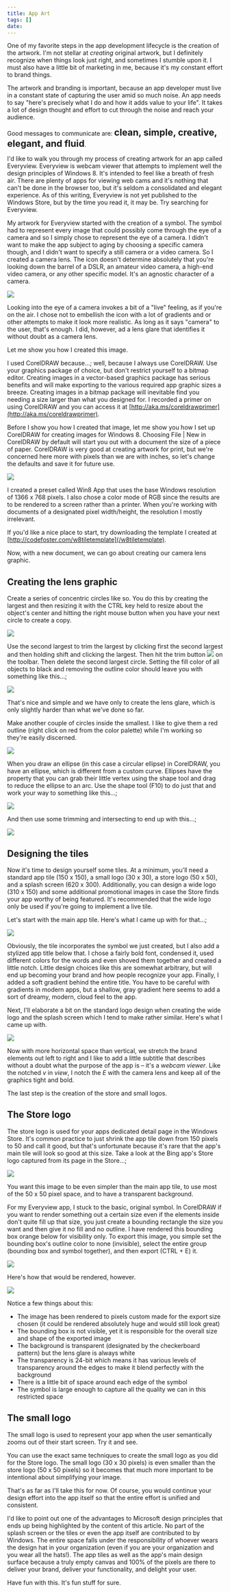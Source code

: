 ```yaml
---
title: App Art
tags: []
date: 
---
```


One of my favorite steps in the app development lifecycle is the creation of the artwork. I'm not stellar at _creating_ original artwork, but I definitely recognize when things look just right, and sometimes I stumble upon it. I must also have a little bit of marketing in me, because it's my constant effort to brand things.

The artwork and branding is important, because an app developer must live in a constant state of capturing the user amid so much noise. An app needs to say "here's precisely what I do and how it adds value to your life". It takes a lot of design thought and effort to cut through the noise and reach your audience.

Good messages to communicate are: <span style="font-size: 16pt;">**clean, simple, creative, elegant, and fluid**</span>.

I'd like to walk you through my process of creating artwork for an app called Everyview. Everyview is webcam viewer that attempts to implement well the design principles of Windows 8\. It's intended to feel like a breath of fresh air. There are plenty of apps for viewing web cams and it's nothing that can't be done in the browser too, but it's seldom a consolidated and elegant experience. As of this writing, Everyview is not yet published to the Windows Store, but by the time you read it, it may be. Try searching for Everyview.

My artwork for Everyview started with the creation of a symbol. The symbol had to represent every image that could possibly come through the eye of a camera and so I simply chose to represent the eye of a camera. I didn't want to make the app subject to aging by choosing a specific camera though, and I didn't want to specify a still camera or a video camera. So I created a camera lens. The icon doesn't determine absolutely that you're looking down the barrel of a DSLR, an amateur video camera, a high-end video camera, or any other specific model. It's an agnostic character of a camera.

![](http://codefoster.blob.core.windows.net/site/image/0e16e798947145baa8ace4fa47fa6f79/appart_01_1.png)

Looking into the eye of a camera invokes a bit of a "live" feeling, as if you're on the air. I chose not to embellish the icon with a lot of gradients and or other attempts to make it look more realistic. As long as it says "camera" to the user, that's enough. I did, however, ad a lens glare that identifies it without doubt as a camera lens.

Let me show you how I created this image.

I used CorelDRAW because...; well, because I always use CorelDRAW. Use your graphics package of choice, but don't restrict yourself to a bitmap editor. Creating images in a vector-based graphics package has serious benefits and will make exporting to the various required app graphic sizes a breeze. Creating images in a bitmap package will inevitable find you needing a size larger than what you designed for. I recorded a primer on using CorelDRAW and you can access it at [http://aka.ms/coreldrawprimer](http://aka.ms/coreldrawprimer).

Before I show you how I created that image, let me show you how I set up CorelDRAW for creating images for Windows 8\. Choosing File | New in CorelDRAW by default will start you out with a document the size of a piece of paper. CorelDRAW is very good at creating artwork for print, but we're concerned here more with pixels than we are with inches, so let's change the defaults and save it for future use.

![](http://codefoster.blob.core.windows.net/site/image/0b20d3bc436949fbb1b7d736cd805e45/appart_02_1.png)

I created a preset called Win8 App that uses the base Windows resolution of 1366 x 768 pixels. I also chose a color mode of RGB since the results are to be rendered to a screen rather than a printer. When you're working with documents of a designated pixel width/height, the resolution I mostly irrelevant.

If you'd like a nice place to start, try downloading the template I created at [http://codefoster.com/w8tiletemplate](/w8tiletemplate).

Now, with a new document, we can go about creating our camera lens graphic.

## Creating the lens graphic

Create a series of concentric circles like so. You do this by creating the largest and then resizing it with the CTRL key held to resize about the object's center and hitting the right mouse button when you have your next circle to create a copy.

![](http://codefoster.blob.core.windows.net/site/image/d2f0a77da80c448b859ea809022d23b3/appart_03_1.png)

Use the second largest to trim the largest by clicking first the second largest and then holding shift and clicking the largest. Then hit the trim button ![](http://codefoster.blob.core.windows.net/site/image/8bf76cba39c4454d8a35c358c764ff91/appart_13_1.png) on the toolbar. Then delete the second largest circle. Setting the fill color of all objects to black and removing the outline color should leave you with something like this...;

![](http://codefoster.blob.core.windows.net/site/image/3ebc54f655de44298542eff6da7efdb4/appart_04_1.png)

That's nice and simple and we have only to create the lens glare, which is only slightly harder than what we've done so far.

Make another couple of circles inside the smallest. I like to give them a red outline (right click on red from the color palette) while I'm working so they're easily discerned.

![](http://codefoster.blob.core.windows.net/site/image/d1b04e03b3934041ba32e76f45f3510e/appart_05_1.png)

When you draw an ellipse (in this case a circular ellipse) in CorelDRAW, you have an ellipse, which is different from a custom curve. Ellipses have the property that you can grab their little vertex using the shape tool and drag to reduce the ellipse to an arc. Use the shape tool (F10) to do just that and work your way to something like this...;

![](http://codefoster.blob.core.windows.net/site/image/069e5823ac8f4055a492575fe5d2843f/appart_06_1.png)

And then use some trimming and intersecting to end up with this...;

![](http://codefoster.blob.core.windows.net/site/image/79c9313679d6491c836b3922d1a79e93/appart_07_1.png)

## Designing the tiles

Now it's time to design yourself some tiles. At a minimum, you'll need a standard app tile (150 x 150), a small logo (30 x 30), a store logo (50 x 50), and a splash screen (620 x 300). Additionally, you can design a wide logo (310 x 150) and some additional promotional images in case the Store finds your app worthy of being featured. It's recommended that the wide logo only be used if you're going to implement a live tile.

Let's start with the main app tile. Here's what I came up with for that...;

![](http://codefoster.blob.core.windows.net/site/image/ce7a794e751a44a98e572e0d26db1ea0/appart_08_1.png)

Obviously, the tile incorporates the symbol we just created, but I also add a stylized app title below that. I chose a fairly bold font, condensed it, used different colors for the words and even shoved them together and created a little notch. Little design choices like this are somewhat arbitrary, but will end up becoming your brand and how people recognize your app. Finally, I added a soft gradient behind the entire title. You have to be careful with gradients in modern apps, but a shallow, gray gradient here seems to add a sort of dreamy, modern, cloud feel to the app.

Next, I'll elaborate a bit on the standard logo design when creating the wide logo and the splash screen which I tend to make rather similar. Here's what I came up with.

![](http://codefoster.blob.core.windows.net/site/image/bd50ffd3219a405389bafdeac0636957/appart_09_1.png)

Now with more horizontal space than vertical, we stretch the brand elements out left to right and I like to add a little subtitle that describes without a doubt what the purpose of the app is &ndash; it's a _webcam viewer_. Like the notched _v_ in _view_, I notch the _E_ with the camera lens and keep all of the graphics tight and bold.

The last step is the creation of the store and small logos.

## The Store logo

The store logo is used for your apps dedicated detail page in the Windows Store. It's common practice to just shrink the app tile down from 150 pixels to 50 and call it good, but that's unfortunate because it's rare that the app's main tile will look so good at this size. Take a look at the Bing app's Store logo captured from its page in the Store...;

![](http://codefoster.blob.core.windows.net/site/image/5d67d38e5e7843ba8ef80b5d5202f0c7/appart_10_1.png)

You want this image to be even simpler than the main app tile, to use most of the 50 x 50 pixel space, and to have a transparent background.

For my Everyview app, I stuck to the basic, original symbol. In CorelDRAW if you want to render something out a certain size even if the elements inside don't quite fill up that size, you just create a bounding rectangle the size you want and then give it no fill and no outline. I have rendered this bounding box orange below for visibility only. To export this image, you simple set the bounding box's outline color to none (invisible), select the entire group (bounding box and symbol together), and then export (CTRL + E) it.

![](http://codefoster.blob.core.windows.net/site/image/79838d21450d4280b5e4cf68f7ccf811/appart_11_1.png)

Here's how that would be rendered, however.

![](http://codefoster.blob.core.windows.net/site/image/01290356f5ad4e93b41db850cf9cbcb9/appart_12_1.png)

Notice a few things about this:

*   The image has been rendered to pixels custom made for the export size chosen (it could be rendered absolutely huge and would still look great)
*   The bounding box is not visible, yet it is responsible for the overall size and shape of the exported image
*   The background is transparent (designated by the checkerboard pattern) but the lens glare is always white
*   The transparency is 24-bit which means it has various levels of transparency around the edges to make it blend perfectly with the background
*   There is a little bit of space around each edge of the symbol
*   The symbol is large enough to capture all the quality we can in this restricted space

## The small logo

The small logo is used to represent your app when the user semantically zooms out of their start screen. Try it and see.

You can use the exact same techniques to create the small logo as you did for the Store logo. The small logo (30 x 30 pixels) is even smaller than the store logo (50 x 50 pixels) so it becomes that much more important to be intentional about simplifying your image.

That's as far as I'll take this for now. Of course, you would continue your design effort into the app itself so that the entire effort is unified and consistent.

I'd like to point out one of the advantages to Microsoft design principles that ends up being highlighted by the content of this article. No part of the splash screen or the tiles or even the app itself are contributed to by Windows. The entire space falls under the responsibility of whoever wears the design hat in your organization (even if you are your organization and you wear all the hats!). The app tiles as well as the app's main design surface because a truly empty canvas and 100% of the pixels are there to deliver your brand, deliver your functionality, and delight your user.

Have fun with this. It's fun stuff for sure.
